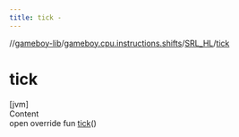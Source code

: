 ```yaml
---
title: tick -
---
```

//[gameboy-lib](../../index.md)/[gameboy.cpu.instructions.shifts](../index.md)/[SRL_HL](index.md)/[tick](tick.md)



# tick  
[jvm]  
Content  
open override fun [tick](tick.md)()  



